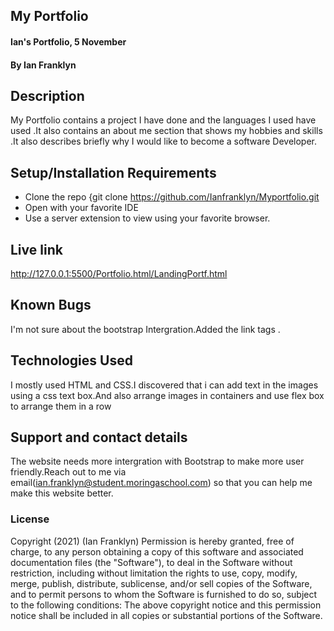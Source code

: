 ## My Portfolio
#### Ian's Portfolio, 5 November
#### By **Ian Franklyn**
## Description
My Portfolio contains a project I  have done and the languages I used  have used .It also contains an about me section that shows my hobbies and skills .It also describes briefly why I would like to become a software Developer.
## Setup/Installation Requirements
* Clone the repo {git clone https://github.com/Ianfranklyn/Myportfolio.git
* Open with your favorite IDE
* Use a server extension to view using your favorite browser.

## Live link 

http://127.0.0.1:5500/Portfolio.html/LandingPortf.html

## Known Bugs
I'm not sure about the bootstrap Intergration.Added the link tags .

## Technologies Used
I mostly used HTML and CSS.I discovered that i can add text in the images using a css text box.And also arrange images in containers and use flex box to arrange them in a row
## Support and contact details
The website needs more intergration with Bootstrap to make more user friendly.Reach out to me via email(ian.franklyn@student.moringaschool.com) so that you can help me make this website better.
### License
Copyright (2021) (Ian Franklyn)
Permission is hereby granted, free of charge, to any person obtaining a copy of this software and associated documentation files (the "Software"), to deal in the Software without restriction, including without limitation the rights to use, copy, modify, merge, publish, distribute, sublicense, and/or sell copies of the Software, and to permit persons to whom the Software is furnished to do so, subject to the following conditions:
The above copyright notice and this permission notice shall be included in all copies or substantial portions of the Software.